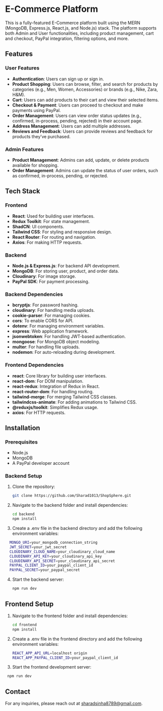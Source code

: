 # E-Commerce Platform

This is a fully-featured E-Commerce platform built using the MERN (MongoDB, Express.js, React.js, and Node.js) stack. The platform supports both Admin and User functionalities, including product management, cart and checkout, PayPal integration, filtering options, and more.

## Features

### User Features
- **Authentication**: Users can sign up or sign in.
- **Product Shopping**: Users can browse, filter, and search for products by categories (e.g., Men, Women, Accessories) or brands (e.g., Nike, Zara, H&M).
- **Cart**: Users can add products to their cart and view their selected items.
- **Checkout & Payment**: Users can proceed to checkout and make payments using PayPal.
- **Order Management**: Users can view order status updates (e.g., confirmed, in-process, pending, rejected) in their account page.
- **Address Management**: Users can add multiple addresses.
- **Reviews and Feedback**: Users can provide reviews and feedback for products they’ve purchased.

### Admin Features
- **Product Management**: Admins can add, update, or delete products available for shopping.
- **Order Management**: Admins can update the status of user orders, such as confirmed, in-process, pending, or rejected.

## Tech Stack

### Frontend
- **React**: Used for building user interfaces.
- **Redux Toolkit**: For state management.
- **ShadCN**: UI components.
- **Tailwind CSS**: For styling and responsive design.
- **React Router**: For routing and navigation.
- **Axios**: For making HTTP requests.

### Backend
- **Node.js & Express.js**: For backend API development.
- **MongoDB**: For storing user, product, and order data.
- **Cloudinary**: For image storage.
- **PayPal SDK**: For payment processing.

### Backend Dependencies
- **bcryptjs**: For password hashing.
- **cloudinary**: For handling media uploads.
- **cookie-parser**: For managing cookies.
- **cors**: To enable CORS for API.
- **dotenv**: For managing environment variables.
- **express**: Web application framework.
- **jsonwebtoken**: For handling JWT-based authentication.
- **mongoose**: For MongoDB object modeling.
- **multer**: For handling file uploads.
- **nodemon**: For auto-reloading during development.

### Frontend Dependencies
- **react**: Core library for building user interfaces.
- **react-dom**: For DOM manipulation.
- **react-redux**: Integration of Redux in React.
- **react-router-dom**: For handling routing.
- **tailwind-merge**: For merging Tailwind CSS classes.
- **tailwindcss-animate**: For adding animations to Tailwind CSS.
- **@reduxjs/toolkit**: Simplifies Redux usage.
- **axios**: For HTTP requests.

## Installation

### Prerequisites
- Node.js
- MongoDB
- A PayPal developer account

### Backend Setup
1. Clone the repository:
   ```bash
   git clone https://github.com/Sharad1013/ShopSphere.git

2. Navigate to the backend folder and install dependencies:
   ```bash
   cd backend
   npm install

3. Create a .env file in the backend directory and add the following environment variables:
  ```bash
    MONGO_URI=your_mongodb_connection_string
    JWT_SECRET=your_jwt_secret
    CLOUDINARY_CLOUD_NAME=your_cloudinary_cloud_name
    CLOUDINARY_API_KEY=your_cloudinary_api_key
    CLOUDINARY_API_SECRET=your_cloudinary_api_secret
    PAYPAL_CLIENT_ID=your_paypal_client_id
    PAYPAL_SECRET=your_paypal_secret
  ```

4. Start the backend server:
   ```bash
   npm run dev

## Frontend Setup

1. Navigate to the frontend folder and install dependencies:
   ```bash
   cd frontend
   npm install

2. Create a .env file in the frontend directory and add the following environment variables:
   ```bash
   REACT_APP_API_URL=localhost origin
   REACT_APP_PAYPAL_CLIENT_ID=your_paypal_client_id

3. Start the frontend development server:
  ```bash
   npm run dev
  ```

## Contact
For any inquiries, please reach out at sharadsinha8789@gmail.com.


